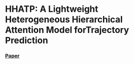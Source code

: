 # HHATP: A Lightweight Heterogeneous Hierarchical Attention Model forTrajectory Prediction
### [Paper](https://link.springer.com/chapter/10.1007/978-981-97-8792-0_9)
